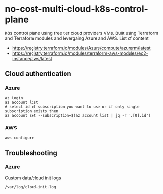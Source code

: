 # no-cost-multi-cloud-k8s-control-plane
k8s control plane using free tier cloud providers VMs. Built using Terraform and Terraform modules and levergaing Azure and AWS.
List of content 
- https://registry.terraform.io/modules/Azure/compute/azurerm/latest
- https://registry.terraform.io/modules/terraform-aws-modules/ec2-instance/aws/latest

## Cloud authentication
### Azure

```
az login
az account list
# select id of subscription you want to use or if only single subscription exists then
az account set --subscription=$(az account list | jq -r '.[0].id')
```

### AWS
```
aws configure 
```

## Troubleshooting 

### Azure 
Custom data/cloud init logs
```
/var/log/cloud-init.log
```